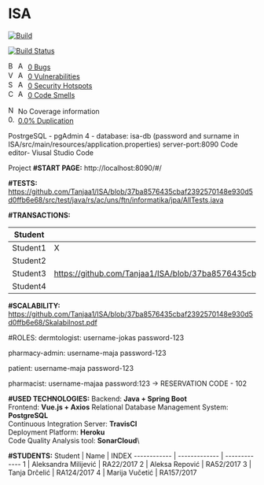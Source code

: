 # ISA

[![Build](https://github.com/Tanjaa1/ISA/actions/workflows/build.yml/badge.svg?branch=IntegrationTests)](https://github.com/Tanjaa1/ISA/actions/workflows/build.yml)

[![Build Status](https://travis-ci.com/Tanjaa1/ISA.svg?branch=develop)](https://travis-ci.com/Tanjaa1/ISA)

[<img src='https://sonarsource.github.io/sonarcloud-github-static-resources/v2/common/bug.png' alt='Bug' width='16' height='16' />](https://sonarcloud.io/project/issues?id=Tanjaa1_ISA&pullRequest=104&resolved=false&types=BUG) [<img src='https://sonarsource.github.io/sonarcloud-github-static-resources/v2/checks/RatingBadge/A.png' alt='A' width='16' height='16' />](https://sonarcloud.io/project/issues?id=Tanjaa1_ISA&pullRequest=104&resolved=false&types=BUG) [0 Bugs](https://sonarcloud.io/project/issues?id=Tanjaa1_ISA&pullRequest=104&resolved=false&types=BUG)  
[<img src='https://sonarsource.github.io/sonarcloud-github-static-resources/v2/common/vulnerability.png' alt='Vulnerability' width='16' height='16' />](https://sonarcloud.io/project/issues?id=Tanjaa1_ISA&pullRequest=104&resolved=false&types=VULNERABILITY) [<img src='https://sonarsource.github.io/sonarcloud-github-static-resources/v2/checks/RatingBadge/A.png' alt='A' width='16' height='16' />](https://sonarcloud.io/project/issues?id=Tanjaa1_ISA&pullRequest=104&resolved=false&types=VULNERABILITY) [0 Vulnerabilities](https://sonarcloud.io/project/issues?id=Tanjaa1_ISA&pullRequest=104&resolved=false&types=VULNERABILITY)  
[<img src='https://sonarsource.github.io/sonarcloud-github-static-resources/v2/common/security_hotspot.png' alt='Security Hotspot' width='16' height='16' />](https://sonarcloud.io/project/security_hotspots?id=Tanjaa1_ISA&pullRequest=104&resolved=false&types=SECURITY_HOTSPOT) [<img src='https://sonarsource.github.io/sonarcloud-github-static-resources/v2/checks/RatingBadge/A.png' alt='A' width='16' height='16' />](https://sonarcloud.io/project/security_hotspots?id=Tanjaa1_ISA&pullRequest=104&resolved=false&types=SECURITY_HOTSPOT) [0 Security Hotspots](https://sonarcloud.io/project/security_hotspots?id=Tanjaa1_ISA&pullRequest=104&resolved=false&types=SECURITY_HOTSPOT)  
[<img src='https://sonarsource.github.io/sonarcloud-github-static-resources/v2/common/code_smell.png' alt='Code Smell' width='16' height='16' />](https://sonarcloud.io/project/issues?id=Tanjaa1_ISA&pullRequest=104&resolved=false&types=CODE_SMELL) [<img src='https://sonarsource.github.io/sonarcloud-github-static-resources/v2/checks/RatingBadge/A.png' alt='A' width='16' height='16' />](https://sonarcloud.io/project/issues?id=Tanjaa1_ISA&pullRequest=104&resolved=false&types=CODE_SMELL) [0 Code Smells](https://sonarcloud.io/project/issues?id=Tanjaa1_ISA&pullRequest=104&resolved=false&types=CODE_SMELL)

[<img src='https://sonarsource.github.io/sonarcloud-github-static-resources/v2/checks/CoverageChart/NoCoverageInfo.png' alt='No Coverage information' width='16' height='16' />](https://sonarcloud.io/component_measures?id=Tanjaa1_ISA&pullRequest=104&metric=coverage&view=list) No Coverage information  
[<img src='https://sonarsource.github.io/sonarcloud-github-static-resources/v2/checks/Duplications/3.png' alt='0.0%' width='16' height='16' />](https://sonarcloud.io/component_measures?id=Tanjaa1_ISA&pullRequest=104&metric=new_duplicated_lines_density&view=list) [0.0% Duplication](https://sonarcloud.io/component_measures?id=Tanjaa1_ISA&pullRequest=104&metric=new_duplicated_lines_density&view=list)

PostrgeSQL - pgAdmin 4 - database: isa-db (password and surname in ISA/src/main/resources/application.properties)
server-port:8090
Code editor- Viusal Studio Code

Project 
**#START PAGE:** http://localhost:8090/#/

**#TESTS:** https://github.com/Tanjaa1/ISA/blob/37ba8576435cbaf2392570148e930d5d0ffb6e68/src/test/java/rs/ac/uns/ftn/informatika/jpa/AllTests.java

**#TRANSACTIONS:**

Student | Path 
------------ | -----------------------------------------------------------------------------------------------------------------------
Student1 | X
Student2 | 
Student3 | https://github.com/Tanjaa1/ISA/blob/37ba8576435cbaf2392570148e930d5d0ffb6e68/Transactions/Transakcija_Student3_Tanja_Drcelic.pdf
Student4 | 

**#SCALABILITY:** https://github.com/Tanjaa1/ISA/blob/37ba8576435cbaf2392570148e930d5d0ffb6e68/Skalabilnost.pdf

#ROLES:
dermtologist: username-jokas password-123
						

pharmacy-admin: username-maja password-123

patient: username-maja password-123

pharmacist: username-majaa password:123
						-> RESERVATION CODE - 102
						
**#USED TECHNOLOGIES:**
Backend: **Java + Spring Boot**\
Frontend: **Vue.js + Axios**
Relational Database Management System: **PostgreSQL**\
Continuous Integration Server: **TravisCI**\
Deployment Platform: **Heroku**\
Code Quality Analysis tool: **SonarCloud**\

**#STUDENTS:**
Student | Name | INDEX
------------ | ------------- |  -------------
1 | Aleksandra Milijević | RA22/2017
2 | Aleksa Repović | RA52/2017
3 | Tanja Drčelić | RA124/2017
4 | Marija Vučetić | RA157/2017
